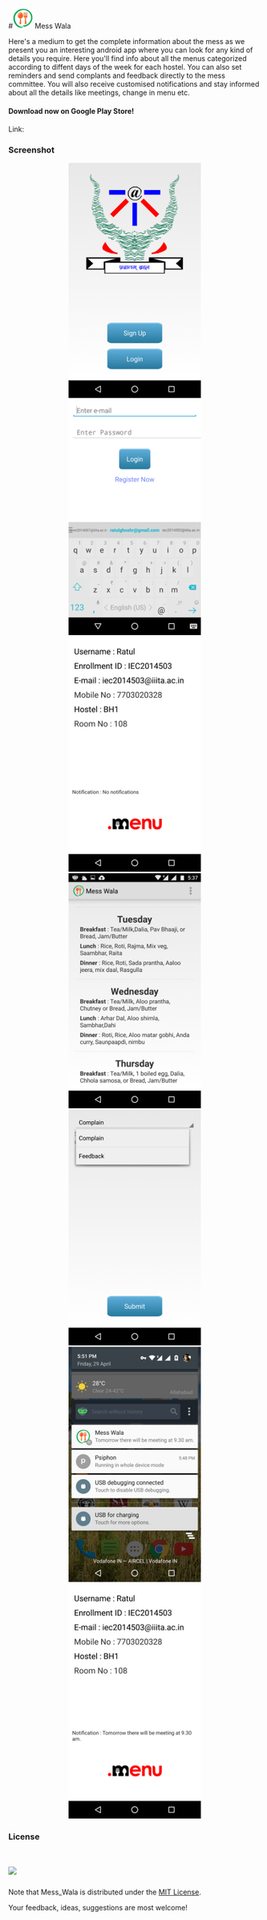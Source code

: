 #<img src = "https://raw.githubusercontent.com/RatulGhosh/Mess_Wala/master/app/src/main/res/drawable-hdpi/logo.png" width="40" /> Mess Wala

Here's a medium to get the complete information about the mess as we present you an interesting android app where you can look for any kind of details you require. Here you'll find info about all the menus categorized according to diffent days of the week for each hostel. You can also set reminders and send complants and feedback directly to the mess committee. You will also receive customised notifications and stay informed about all the details like meetings, change in menu etc.



#### Download now on Google Play Store!
Link: 

### Screenshot

<p align="center">
  <img src="https://raw.githubusercontent.com/RatulGhosh/Mess_Wala/master/res/Screenshot_20160429-173654.png" width="264" alt="Screenshot"/>
  <img src="https://raw.githubusercontent.com/RatulGhosh/Mess_Wala/master/res/Screenshot_20160429-173702.png" width="264" alt="Screenshot"/>
  <img src="https://github.com/RatulGhosh/Mess_Wala/blob/master/res/Screenshot_20160429-173722.png" width="264" alt="Screenshot"/>
  <img src="https://github.com/RatulGhosh/Mess_Wala/blob/master/res/Screenshot_20160429-173732.png" width="264" alt="Screenshot"/>
  <img src="https://github.com/RatulGhosh/Mess_Wala/blob/master/res/Screenshot_20160429-203955.png" width="264" alt="Screenshot"/>
  <img src="https://github.com/RatulGhosh/Mess_Wala/blob/master/res/Screenshot_20160429-175146.png" width="264" alt="Screenshot"/>
  <img src="https://github.com/RatulGhosh/Mess_Wala/blob/master/res/Screenshot_20160429-180233.png" width="264" alt="Screenshot"/>

  
</p>


### License
# <img src="https://img.shields.io/badge/license-MIT-blue.svg?style=flat" width="80" />
Note that Mess_Wala is distributed under the [MIT License](http://opensource.org/licenses/MIT).

Your feedback, ideas, suggestions are most welcome!

